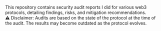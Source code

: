 This repository contains security audit reports I did for various web3 protocols, detailing findings, risks, and mitigation recommendations.
<br>
⚠️ Disclaimer: Audits are based on the state of the protocol at the time of the audit. The results may become outdated as the protocol evolves.

